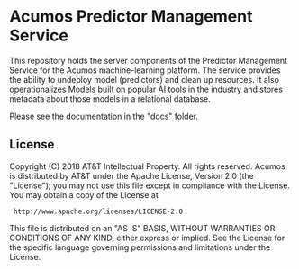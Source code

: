 # Acumos Predictor Management Service

This repository holds the server components of the Predictor Management Service
for the Acumos machine-learning platform.  The service provides the ability to undeploy 
model (predictors) and clean up resources.   It also operationalizes Models built on popular 
AI tools in the industry and stores metadata about those models in a relational database.

Please see the documentation in the "docs" folder.

## License

Copyright (C) 2018 AT&T Intellectual Property. All rights reserved.
Acumos is distributed by AT&T under the Apache License, Version 2.0 (the "License");
you may not use this file except in compliance with the License. You may obtain a copy of the License at

     http://www.apache.org/licenses/LICENSE-2.0

This file is distributed on an "AS IS" BASIS, WITHOUT WARRANTIES OR CONDITIONS OF ANY KIND, either 
express or implied.  See the License for the specific language governing permissions and limitations 
under the License.
